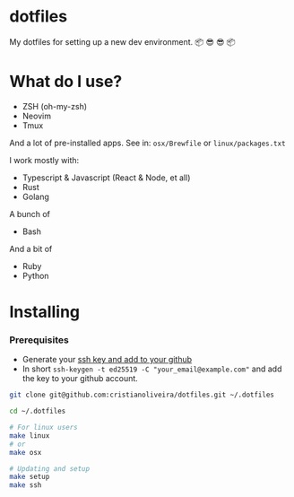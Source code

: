 # dotfiles

My dotfiles for setting up a new dev environment. :package: :sunglasses: :sunglasses: :package:

# What do I use?

  - ZSH (oh-my-zsh)
  - Neovim 
  - Tmux

  And a lot of pre-installed apps. See in: `osx/Brewfile` or `linux/packages.txt`

  I work mostly with:

  - Typescript & Javascript (React & Node, et all)
  - Rust
  - Golang

  A bunch of 

  - Bash

  And a bit of

  - Ruby
  - Python

# Installing

### Prerequisites

 - Generate your [ssh key and add to your github](https://docs.github.com/en/authentication/connecting-to-github-with-ssh/generating-a-new-ssh-key-and-adding-it-to-the-ssh-agent)
 - In short `ssh-keygen -t ed25519 -C "your_email@example.com"` and add the key to your github account.

```bash
git clone git@github.com:cristianoliveira/dotfiles.git ~/.dotfiles

cd ~/.dotfiles

# For linux users
make linux
# or
make osx

# Updating and setup
make setup
make ssh
```

